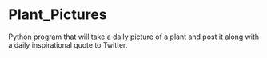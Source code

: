 # Plant_Pictures
Python program that will take a daily picture of a plant and post it along with a daily inspirational quote to Twitter.
